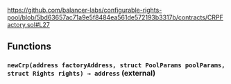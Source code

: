 https://github.com/balancer-labs/configurable-rights-pool/blob/5bd63657ac71a9e5f8484ea561de572193b3317b/contracts/CRPFactory.sol#L27





## Functions
### `newCrp(address factoryAddress, struct PoolParams poolParams, struct Rights rights) → address` (external)





